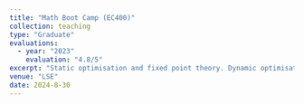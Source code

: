 ```yaml
---
title: "Math Boot Camp (EC400)"
collection: teaching
type: "Graduate"
evaluations:
  - year: "2023"
    evaluation: "4.8/5"
excerpt: "Static optimisation and fixed point theory. Dynamic optimisation (mathematics for macroeconomics)"
venue: "LSE"
date: 2024-8-30
---
```

